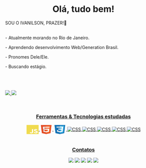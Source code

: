  <h1 align="center">Olá, tudo bem!</h1>
  SOU O IVANILSON, PRAZER!👋<br>
<br>
<p>- Atualmente morando no Rio de Janeiro.</p>
<p>- Aprendendo desenvolvimento Web/Generation Brasil.</p>
<p>- Pronomes Dele/Ele.</p>
<p>- Buscando estágio.</p>

<br>
<h4 align="center">
</h4>
<br>
<!--<img src="" width="30%" height="30%" align="right">-->
<div>
<a href="https://github.com/ivanilsonsilva">
<img height="155em" src="https://github-readme-stats.vercel.app/api?username=Ivanilsonsillva&show_icons=true&theme=highcontrast&include_all_commits=true&count_private=true"/>
<img height="155em" src="https://github-readme-stats.vercel.app/api/top-langs/?username=Ivanilsonsillva&layout=compact&langs_count=7&theme=highcontrast"/>
</div>
<br>
<div  align="center"> 
  <div style="display: inline_block"><br>
  <h3>Ferramentas & Tecnologias estudadas</h3>
  <img align="center" alt="Rafa-Js" height="30" width="40" src="https://raw.githubusercontent.com/devicons/devicon/master/icons/javascript/javascript-plain.svg">
  <img align="center" alt="HTML" height="30" width="40" src="https://raw.githubusercontent.com/devicons/devicon/master/icons/html5/html5-original.svg">
  <img align="center" alt="CSS" height="30" width="40" src="https://raw.githubusercontent.com/devicons/devicon/master/icons/css3/css3-original.svg">
  <img align="center" alt="CSS" height="30" width="40" src="https://icongr.am/devicon/git-original.svg?size=102&color=currentColor">
  <img align="center" alt="CSS" height="30" width="40" src="https://icongr.am/devicon/nodejs-original.svg?size=102&color=currentColor">
  <img align="center" alt="CSS" height="30" width="40" src="https://icongr.am/devicon/react-original.svg?size=102&color=currentColor">
  <img align="center" alt="CSS" height="30" width="40" src="https://icongr.am/devicon/typescript-original.svg?size=102&color=currentColor">
  <img align="center" alt="CSS" height="30" width="40" src="https://icongr.am/devicon/mysql-original-wordmark.svg?size=102&color=currentColor">
</div>
 <br>
  <div align="center">
  <h3>Contatos</h3>
  <a href="https://www.youtube.com/channel/UCT5glPYD7wODX_de_W8Wl5Q" target="_blank"><img src="https://img.shields.io/badge/YouTube-FF0000?style=for-the-badge&logo=youtube&logoColor=white" target="_blank"></a>
  <a href="https://www.instagram.com/lil_nill30/" target="_blank"><img src="https://img.shields.io/badge/-Instagram-%23E4405F?style=for-the-badge&logo=instagram&logoColor=white" target="_blank"></a>
  <a href = "mailto:ivanilsonsillva2020@gmail.com"><img src="https://img.shields.io/badge/-Gmail-%23333?style=for-the-badge&logo=gmail&logoColor=white" target="_blank"></a>
  <a href="https://discord.gg/9FvQmNVk"_blank"><img src="https://img.shields.io/badge/Discord-7289DA?style=for-the-badge&logo=discord&logoColor=white"target="_blank"></a>
  <a href="https://www.linkedin.com/in/ivanilson-sillva/" target="_blank"><img src="https://img.shields.io/badge/-LinkedIn-%230077B5?style=for-the-badge&logo=linkedin&logoColor=white" target="_blank"></a> 
  </a>
</div>
  <br>
  <br>
  <div align="center">
</div>
